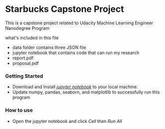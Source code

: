 # Starbucks Capstone Project

This is a capstone project related to Udacity Machine Learning Engineer Nanodegree Program

what's included in this file
* data folder contains three JSON file
* jupyter notebook that contains code that can run my research
* report.pdf
* proposal.pdf

### Getting Started
* Download and Install *[jupyter notebook](https://jupyter.org/install)* to your local machine.
* Update numpy, pandas, seaborn, and matplotlib to successfully run this program

### How to use
* Open the jupyter notebook and click *Cell* then *Run All*
